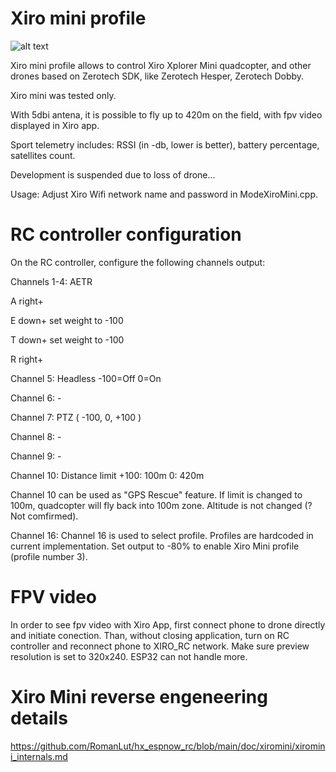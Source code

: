 # Xiro mini profile

![alt text](https://raw.githubusercontent.com/RomanLut/hx_espnow_rc/main/doc/xiromini/xiromini.jpg "xiromini")


Xiro mini profile allows to control Xiro Xplorer Mini quadcopter, and other drones based on Zerotech SDK, like Zerotech Hesper, Zerotech Dobby.

Xiro mini was tested only.

With 5dbi antena, it is possible to fly up to 420m on the field, with fpv video displayed in Xiro app.

Sport telemetry includes: RSSI (in -db, lower is better), battery percentage, satellites count.

Development is suspended due to loss of drone...

Usage:
Adjust Xiro Wifi network name and password in ModeXiroMini.cpp.

# RC controller configuration

On the RC controller, configure the following channels output:

Channels 1-4: AETR

A right+

E down+   set weight to -100

T down+   set weight to -100

R right+


Channel 5: Headless  -100=Off 0=On

Channel 6: -

Channel 7: PTZ ( -100, 0, +100 )

Channel 8: -

Channel 9: -

Channel 10: Distance limit  +100: 100m 0: 420m

Channel 10 can be used as "GPS Rescue" feature. If limit is changed to 100m, quadcopter will fly back into 100m zone. Altitude is not changed (?Not comfirmed).

Channel 16: Channel 16 is used to select profile. Profiles are hardcoded in current implementation. Set output to -80% to enable Xiro Mini profile (profile number 3).

# FPV video

In order to see fpv video with Xiro App, first connect phone to drone directly and initiate conection. Than, without closing application, turn on RC controller and reconnect phone to XIRO_RC network.
Make sure preview resolution is set to 320x240. ESP32 can not handle more.

# Xiro Mini reverse engeneering details

https://github.com/RomanLut/hx_espnow_rc/blob/main/doc/xiromini/xiromini_internals.md
